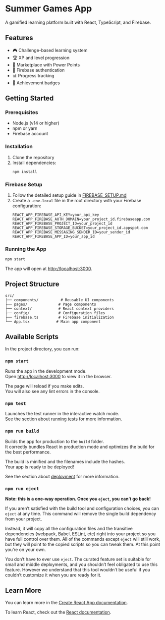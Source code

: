 # Summer Games App

A gamified learning platform built with React, TypeScript, and Firebase.

## Features

- 🎮 Challenge-based learning system
- 🏆 XP and level progression
- 🛒 Marketplace with Power Points
- 🔐 Firebase authentication
- 📊 Progress tracking
- 🏅 Achievement badges

## Getting Started

### Prerequisites

- Node.js (v14 or higher)
- npm or yarn
- Firebase account

### Installation

1. Clone the repository
2. Install dependencies:
   ```bash
   npm install
   ```

### Firebase Setup

1. Follow the detailed setup guide in [FIREBASE_SETUP.md](./FIREBASE_SETUP.md)
2. Create a `.env.local` file in the root directory with your Firebase configuration:
   ```env
   REACT_APP_FIREBASE_API_KEY=your_api_key
   REACT_APP_FIREBASE_AUTH_DOMAIN=your_project_id.firebaseapp.com
   REACT_APP_FIREBASE_PROJECT_ID=your_project_id
   REACT_APP_FIREBASE_STORAGE_BUCKET=your_project_id.appspot.com
   REACT_APP_FIREBASE_MESSAGING_SENDER_ID=your_sender_id
   REACT_APP_FIREBASE_APP_ID=your_app_id
   ```

### Running the App

```bash
npm start
```

The app will open at [http://localhost:3000](http://localhost:3000).

## Project Structure

```
src/
├── components/          # Reusable UI components
├── pages/              # Page components
├── context/            # React context providers
├── config/             # Configuration files
├── firebase.ts         # Firebase initialization
└── App.tsx            # Main app component
```

## Available Scripts

In the project directory, you can run:

### `npm start`

Runs the app in the development mode.\
Open [http://localhost:3000](http://localhost:3000) to view it in the browser.

The page will reload if you make edits.\
You will also see any lint errors in the console.

### `npm test`

Launches the test runner in the interactive watch mode.\
See the section about [running tests](https://facebook.github.io/create-react-app/docs/running-tests) for more information.

### `npm run build`

Builds the app for production to the `build` folder.\
It correctly bundles React in production mode and optimizes the build for the best performance.

The build is minified and the filenames include the hashes.\
Your app is ready to be deployed!

See the section about [deployment](https://facebook.github.io/create-react-app/docs/deployment) for more information.

### `npm run eject`

**Note: this is a one-way operation. Once you `eject`, you can’t go back!**

If you aren’t satisfied with the build tool and configuration choices, you can `eject` at any time. This command will remove the single build dependency from your project.

Instead, it will copy all the configuration files and the transitive dependencies (webpack, Babel, ESLint, etc) right into your project so you have full control over them. All of the commands except `eject` will still work, but they will point to the copied scripts so you can tweak them. At this point you’re on your own.

You don’t have to ever use `eject`. The curated feature set is suitable for small and middle deployments, and you shouldn’t feel obligated to use this feature. However we understand that this tool wouldn’t be useful if you couldn’t customize it when you are ready for it.

## Learn More

You can learn more in the [Create React App documentation](https://facebook.github.io/create-react-app/docs/getting-started).

To learn React, check out the [React documentation](https://reactjs.org/).
